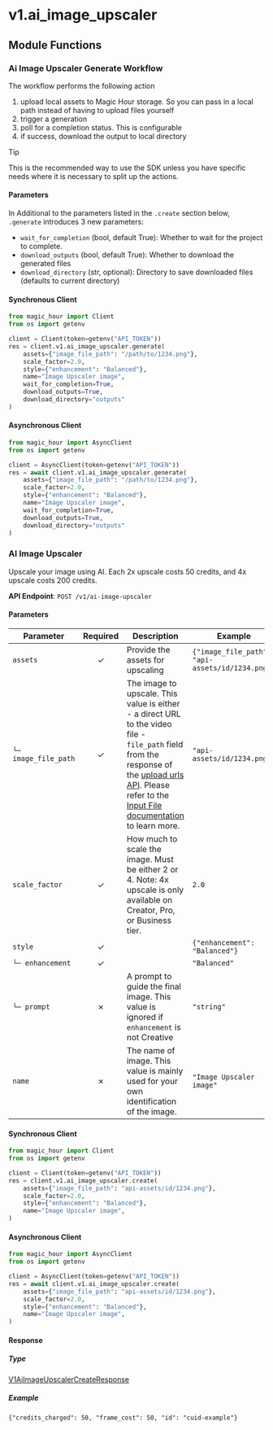 # v1.ai_image_upscaler

## Module Functions


<!-- CUSTOM DOCS START -->

### Ai Image Upscaler Generate Workflow <a name="generate"></a>

The workflow performs the following action

1. upload local assets to Magic Hour storage. So you can pass in a local path instead of having to upload files yourself
2. trigger a generation
3. poll for a completion status. This is configurable
4. if success, download the output to local directory

> [!TIP]
> This is the recommended way to use the SDK unless you have specific needs where it is necessary to split up the actions.

#### Parameters

In Additional to the parameters listed in the `.create` section below, `.generate` introduces 3 new parameters:

- `wait_for_completion` (bool, default True): Whether to wait for the project to complete.
- `download_outputs` (bool, default True): Whether to download the generated files
- `download_directory` (str, optional): Directory to save downloaded files (defaults to current directory)

#### Synchronous Client

```python
from magic_hour import Client
from os import getenv

client = Client(token=getenv("API_TOKEN"))
res = client.v1.ai_image_upscaler.generate(
    assets={"image_file_path": "/path/to/1234.png"},
    scale_factor=2.0,
    style={"enhancement": "Balanced"},
    name="Image Upscaler image",
    wait_for_completion=True,
    download_outputs=True,
    download_directory="outputs"
)
```

#### Asynchronous Client

```python
from magic_hour import AsyncClient
from os import getenv

client = AsyncClient(token=getenv("API_TOKEN"))
res = await client.v1.ai_image_upscaler.generate(
    assets={"image_file_path": "/path/to/1234.png"},
    scale_factor=2.0,
    style={"enhancement": "Balanced"},
    name="Image Upscaler image",
    wait_for_completion=True,
    download_outputs=True,
    download_directory="outputs"
)
```

<!-- CUSTOM DOCS END -->
### AI Image Upscaler <a name="create"></a>

Upscale your image using AI. Each 2x upscale costs 50 credits, and 4x upscale costs 200 credits.

**API Endpoint**: `POST /v1/ai-image-upscaler`

#### Parameters

| Parameter | Required | Description | Example |
|-----------|:--------:|-------------|--------|
| `assets` | ✓ | Provide the assets for upscaling | `{"image_file_path": "api-assets/id/1234.png"}` |
| `└─ image_file_path` | ✓ | The image to upscale. This value is either - a direct URL to the video file - `file_path` field from the response of the [upload urls API](https://docs.magichour.ai/api-reference/files/generate-asset-upload-urls).  Please refer to the [Input File documentation](https://docs.magichour.ai/api-reference/files/generate-asset-upload-urls#input-file) to learn more.  | `"api-assets/id/1234.png"` |
| `scale_factor` | ✓ | How much to scale the image. Must be either 2 or 4.              Note: 4x upscale is only available on Creator, Pro, or Business tier. | `2.0` |
| `style` | ✓ |  | `{"enhancement": "Balanced"}` |
| `└─ enhancement` | ✓ |  | `"Balanced"` |
| `└─ prompt` | ✗ | A prompt to guide the final image. This value is ignored if `enhancement` is not Creative | `"string"` |
| `name` | ✗ | The name of image. This value is mainly used for your own identification of the image. | `"Image Upscaler image"` |

#### Synchronous Client

```python
from magic_hour import Client
from os import getenv

client = Client(token=getenv("API_TOKEN"))
res = client.v1.ai_image_upscaler.create(
    assets={"image_file_path": "api-assets/id/1234.png"},
    scale_factor=2.0,
    style={"enhancement": "Balanced"},
    name="Image Upscaler image",
)

```

#### Asynchronous Client

```python
from magic_hour import AsyncClient
from os import getenv

client = AsyncClient(token=getenv("API_TOKEN"))
res = await client.v1.ai_image_upscaler.create(
    assets={"image_file_path": "api-assets/id/1234.png"},
    scale_factor=2.0,
    style={"enhancement": "Balanced"},
    name="Image Upscaler image",
)

```

#### Response

##### Type
[V1AiImageUpscalerCreateResponse](/magic_hour/types/models/v1_ai_image_upscaler_create_response.py)

##### Example
`{"credits_charged": 50, "frame_cost": 50, "id": "cuid-example"}`



